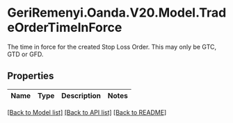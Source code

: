 # GeriRemenyi.Oanda.V20.Model.TradeOrderTimeInForce
The time in force for the created Stop Loss Order. This may only be GTC, GTD or GFD.
## Properties

Name | Type | Description | Notes
------------ | ------------- | ------------- | -------------

[[Back to Model list]](../README.md#documentation-for-models) [[Back to API list]](../README.md#documentation-for-api-endpoints) [[Back to README]](../README.md)

